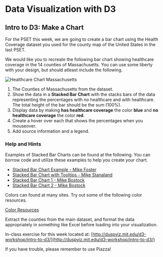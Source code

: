 # Data Visualization with D3
## Intro to D3: Make a Chart

For the PSET this week, we are going to create a bar chart using the Health Coverage dataset you used for the county map of the United States in the last PSET.

We would like you to recreate the following bar chart showing healthcare coverage in the 14 counties of Massachusetts. You can use some liberty with your design, but should atleast include the following.

![Healthcare Chart Massachusetts][logo]

[logo]: http://duspviz.mit.edu/_assets/img/healthcare_chart.png "Healthcare Chart Massachusetts"

1. The Counties of Massachusetts from the dataset.
2. Show the data in a **Stacked Bar Chart** with the stacks bars of the data representing the percentages with no healthcare and with healthcare. The total height of the bar should be the sum (100%).
3. Display data by making **has healthcare coverage** the color **blue** and **no healthcare coverage** the color **red**.
4. Create a hover over each that shows the percentages when you mouseover.
5. Add source information and a legend.

### Help and Hints

Examples of Stacked Bar Charts can be found at the following. You can borrow code and utilize these examples to help you create your chart.

* [Stacked Bar Chart Example - Mike Foster](http://duspviz.mit.edu/d3-workshop/examples/session1/d3_chart12_example.html/)
* [Stacked Bar Chart with Tooltips - Mike Stanaland](http://bl.ocks.org/mstanaland/6100713)
* [Stacked Bar Chart 1 - Mike Bostock](https://bl.ocks.org/mbostock/1134768)
* [Stacked Bar Chart 2 - Mike Bostock](https://bl.ocks.org/mbostock/3886208)

Colors can found at many sites. Try out some of the following color resources.

[Color Resources](http://duspviz.mit.edu/resources/)

Extract the counties from the main dataset, and format the data appropriately in something like Excel before loading into your visualization.

In-class exercise for this week located at:
[http://duspviz.mit.edu/d3-workshop/intro-to-d3/](http://duspviz.mit.edu/d3-workshop/intro-to-d3/)

If you have trouble, please remember to use Piazza!

